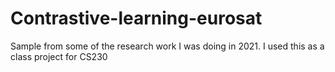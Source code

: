 # Contrastive-learning-eurosat
Sample from some of the research work I was doing in 2021. I used this as a class project for CS230
